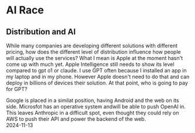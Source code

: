 # AI Race

## Distribution and AI

While many companies are developing different solutions with different pricing, how does the different level of distribution influence how people will actually use the services?
What I mean is Apple at the moment hasn't come up with much yet. Apple Intelligence still needs to show its level compared to gpt o1 or claude. I use GPT often because I installed an app in my laptop and in my phone. However Apple doesn't need to do that and can deploy in billions of devices their solution. At that point, who is going to pay for GPT?

Google is placed in a similat position, having Android and the web on its side. Microsfot has an operative system andwill be able to push OpenAI in. This leaves Anthropic in a difficult spot, even thought they could rely on AWS to push their API and power the backend of the web.
<br /> 2024-11-13
